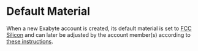 # Default Material

When a new Exabyte account is created, its default material is set to [FCC Silicon](data.md#example-representation) and can later be adjusted by the account member(s) according to [these instructions](actions/set-default.md). 
